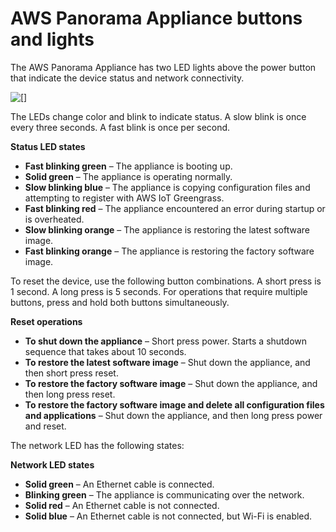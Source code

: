 # AWS Panorama Appliance buttons and lights<a name="appliance-buttons"></a>

The AWS Panorama Appliance has two LED lights above the power button that indicate the device status and network connectivity\.

![\[\]](http://docs.aws.amazon.com/panorama/latest/dev/images/appliance-leds.png)

The LEDs change color and blink to indicate status\. A slow blink is once every three seconds\. A fast blink is once per second\.

**Status LED states**
+ **Fast blinking green** – The appliance is booting up\.
+ **Solid green** – The appliance is operating normally\.
+ **Slow blinking blue** – The appliance is copying configuration files and attempting to register with AWS IoT Greengrass\.
+ **Fast blinking red** – The appliance encountered an error during startup or is overheated\.
+ **Slow blinking orange** – The appliance is restoring the latest software image\.
+ **Fast blinking orange** – The appliance is restoring the factory software image\.

To reset the device, use the following button combinations\. A short press is 1 second\. A long press is 5 seconds\. For operations that require multiple buttons, press and hold both buttons simultaneously\.

**Reset operations**
+ **To shut down the appliance** – Short press power\. Starts a shutdown sequence that takes about 10 seconds\.
+ **To restore the latest software image** – Shut down the appliance, and then short press reset\.
+ **To restore the factory software image** – Shut down the appliance, and then long press reset\.
+ **To restore the factory software image and delete all configuration files and applications** – Shut down the appliance, and then long press power and reset\.

The network LED has the following states:

**Network LED states**
+ **Solid green** – An Ethernet cable is connected\.
+ **Blinking green** – The appliance is communicating over the network\.
+ **Solid red** – An Ethernet cable is not connected\.
+ **Solid blue** – An Ethernet cable is not connected, but Wi\-Fi is enabled\.